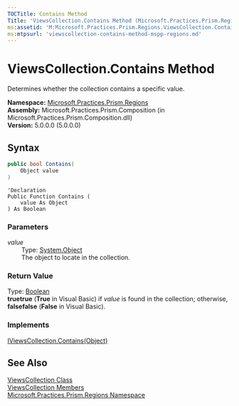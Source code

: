 ```yaml
---
TOCTitle: Contains Method
Title: 'ViewsCollection.Contains Method (Microsoft.Practices.Prism.Regions)'
ms:assetid: 'M:Microsoft.Practices.Prism.Regions.ViewsCollection.Contains(System.Object)'
ms:mtpsurl: 'viewscollection-contains-method-mspp-regions.md'
---
```


# ViewsCollection.Contains Method

Determines whether the collection contains a specific value.

**Namespace:** [Microsoft.Practices.Prism.Regions](/patterns-practices/reference/mspp-regions-namespace)  
**Assembly:** Microsoft.Practices.Prism.Composition (in Microsoft.Practices.Prism.Composition.dll)  
**Version:** 5.0.0.0 (5.0.0.0)

## Syntax

```C#
public bool Contains(
	Object value
)
```

```VB
'Declaration
Public Function Contains ( 
	value As Object
) As Boolean
```
### Parameters

*value*  
&nbsp;&nbsp;&nbsp;&nbsp;&nbsp;&nbsp;&nbsp;&nbsp;Type: [System.Object](http://msdn.microsoft.com/en-us/library/e5kfa45b)  
&nbsp;&nbsp;&nbsp;&nbsp;&nbsp;&nbsp;&nbsp;&nbsp;The object to locate in the collection.

### Return Value

Type: [Boolean](http://msdn.microsoft.com/en-us/library/a28wyd50)  
**truetrue** (**True** in Visual Basic) if *value* is found in the collection; otherwise, **falsefalse** (**False** in Visual Basic).

### Implements

[IViewsCollection.Contains(Object)](/patterns-practices/reference/iviewscollection-contains-method-mspp-regions)

## See Also

[ViewsCollection Class](/patterns-practices/reference/viewscollection-class-mspp-regions)  
[ViewsCollection Members](/patterns-practices/reference/viewscollection-members-mspp-regions)  
[Microsoft.Practices.Prism.Regions Namespace](/patterns-practices/reference/mspp-regions-namespace)  
